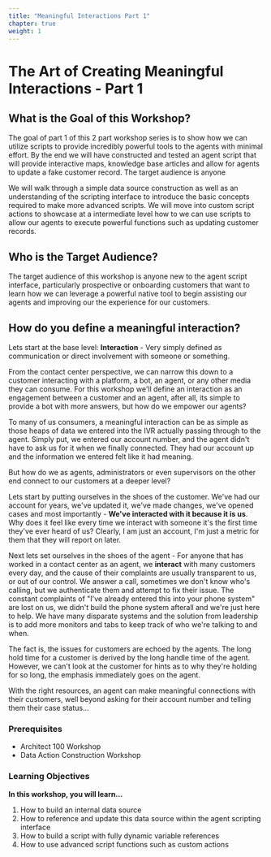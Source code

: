 ```yaml
---
title: "Meaningful Interactions Part 1"
chapter: true
weight: 1
---
```


# The Art of Creating Meaningful Interactions - Part 1

## What is the Goal of this Workshop?

The goal of part 1 of this 2 part workshop series is to show how we can utilize scripts to provide incredibly powerful tools to the agents with minimal effort. By the end we will have constructed and tested an agent script that will provide interactive maps, knowledge base articles and allow for agents to update a fake customer record. The target audience is anyone 

We will walk through a simple data source construction as well as an understanding of the scripting interface to introduce the basic concepts required to make more advanced scripts. We will move into custom script actions to showcase at a intermediate level how to we can use scripts to allow our agents to execute powerful functions such as updating customer records.

## Who is the Target Audience?

The target audience of this workshop is anyone new to the agent script interface, particularly prospective or onboarding customers that want to learn how we can leverage a powerful native tool to begin assisting our agents and improving our the experience for our customers.

## How do you define a meaningful interaction?

Lets start at the base level: **Interaction** - Very simply defined as communication or direct involvement with someone or something.

From the contact center perspective, we can narrow this down to a customer interacting with a platform, a bot, an agent, or any other media they can consume. For this workshop we'll define an interaction as an engagement between a customer and an agent, after all, its simple to provide a bot with more answers, but how do we empower our agents?

To many of us consumers, a meaningful interaction can be as simple as those heaps of data we entered into the IVR actually passing through to the agent. Simply put, we entered our account number, and the agent didn't have to ask us for it when we finally connected. They had our account up and the information we entered felt like it had meaning.

But how do we as agents, administrators or even supervisors on the other end connect to our customers at a deeper level?

Lets start by putting ourselves in the shoes of the customer. We've had our account for years, we've updated it, we've made changes, we've opened cases and most importantly - **We've interacted with it because it is us**. Why does it feel like every time we interact with someone it's the first time they've ever heard of us? Clearly, I am just an account, I'm just a metric for them that they will report on later.


Next lets set ourselves in the shoes of the agent - For anyone that has worked in a contact center as an agent, we **interact** with many customers every day, and the cause of their complaints are usually transparent to us, or out of our control. We answer a call, sometimes we don't know who's calling, but we authenticate them and attempt to fix their issue. The constant complaints of "I've already entered this into your phone system" are lost on us, we didn't build the phone system afterall and we're just here to help. We have many disparate systems and the solution from leadership is to add more monitors and tabs to keep track of who we're talking to and when.


The fact is, the issues for customers are echoed by the agents. The long hold time for a customer is derived by the long handle time of the agent. However, we can't look at the customer for hints as to why they're holding for so long, the emphasis immediately goes on the agent.

With the right resources, an agent can make meaningful connections with their customers, well beyond asking for their account number and telling them their case status...


### Prerequisites
  * Architect 100 Workshop
  * Data Action Construction Workshop

### Learning Objectives

**In this workshop, you will learn...**

1. How to build an internal data source
2. How to reference and update this data source within the agent scripting interface
3. How to build a script with fully dynamic variable references
4. How to use advanced script functions such as custom actions

